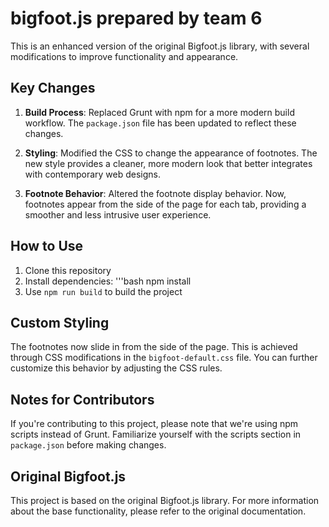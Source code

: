 # bigfoot.js prepared by team 6

This is an enhanced version of the original Bigfoot.js library, with several modifications to improve functionality and appearance.

## Key Changes

1. **Build Process**: Replaced Grunt with npm for a more modern build workflow. The `package.json` file has been updated to reflect these changes.

2. **Styling**: Modified the CSS to change the appearance of footnotes. The new style provides a cleaner, more modern look that better integrates with contemporary web designs.

3. **Footnote Behavior**: Altered the footnote display behavior. Now, footnotes appear from the side of the page for each tab, providing a smoother and less intrusive user experience.

## How to Use

1. Clone this repository
2. Install dependencies:
   '''bash
   npm install
5. Use `npm run build` to build the project

## Custom Styling

The footnotes now slide in from the side of the page. This is achieved through CSS modifications in the `bigfoot-default.css` file. You can further customize this behavior by adjusting the CSS rules.

## Notes for Contributors

If you're contributing to this project, please note that we're using npm scripts instead of Grunt. Familiarize yourself with the scripts section in `package.json` before making changes.

## Original Bigfoot.js

This project is based on the original Bigfoot.js library. For more information about the base functionality, please refer to the original documentation.
